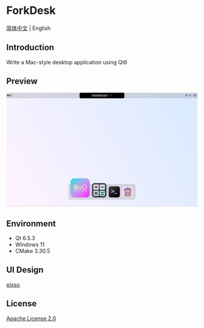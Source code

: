 # ForkDesk

[简体中文](README_zh.md) | English

## Introduction

Write a Mac-style desktop application using Qt6

## Preview

![preview](preview.png)

## Environment

+ Qt 6.5.3
+ Windows 11
+ CMake 3.30.5

## UI Design

[pixso](https://pixso.cn/app/editor/_iFcn-SXzf1rCrLyiq58Qw?icon_type=1&page-id=0%3A1)

## License

[Apache License 2.0](LICENSE)
